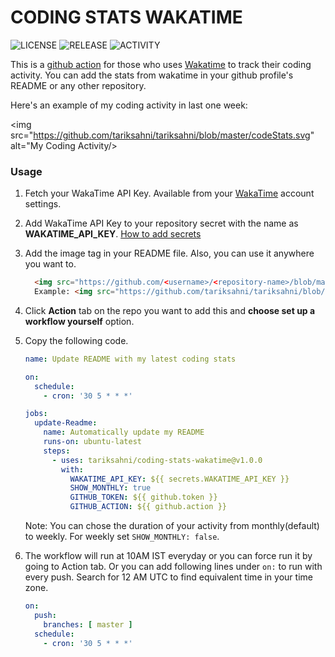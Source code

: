 # CODING STATS WAKATIME
![LICENSE](https://img.shields.io/github/license/tariksahni/coding-stats-wakatime?style=flat)
![RELEASE](https://img.shields.io/github/v/release/tariksahni/coding-stats-wakatime?color=green&styleflat)
![ACTIVITY](https://img.shields.io/github/commit-activity/y/tariksahni/coding-stats-wakatime?color=green)


This is a [github action](https://docs.github.com/en/actions) for those who uses [Wakatime](https://wakatime.com/dashboard) to track their coding activity. 
You can add the stats from wakatime in your github profile's README or any other repository.

Here's an example of my coding activity in last one week:  

<img src="https://github.com/tariksahni/tariksahni/blob/master/codeStats.svg" alt="My Coding Activity/>

### Usage
1. Fetch your WakaTime API Key. Available from your [WakaTime](https://wakatime.com) account settings. 
2. Add WakaTime API Key to your repository secret with the name as **WAKATIME_API_KEY**. [How to add secrets](https://docs.github.com/en/actions/configuring-and-managing-workflows/creating-and-storing-encrypted-secrets)
3. Add the image tag in your README file. Also, you can use it anywhere you want to.
    ```html
      <img src="https://github.com/<username>/<repository-name>/blob/master/images/codeStats.svg" alt="Alternative Text"/>
      Example: <img src="https://github.com/tariksahni/tariksahni/blob/master/codeStats.svg" alt="My Coding Activity/>
    ```
4. Click **Action** tab on the repo you want to add this and **choose set up a workflow yourself** option.
5. Copy the following code.
    ```yml
    name: Update README with my latest coding stats
    
    on:
      schedule:
        - cron: '30 5 * * *'
    
    jobs:
      update-Readme:
        name: Automatically update my README  
        runs-on: ubuntu-latest
        steps:
          - uses: tariksahni/coding-stats-wakatime@v1.0.0
            with:
              WAKATIME_API_KEY: ${{ secrets.WAKATIME_API_KEY }}
              SHOW_MONTHLY: true
              GITHUB_TOKEN: ${{ github.token }}
              GITHUB_ACTION: ${{ github.action }}
    ```
   Note: You can chose the duration of your activity from monthly(default) to weekly. For weekly set `SHOW_MONTHLY: false`. 
   
6. The workflow will run at 10AM IST everyday or you can force run it by going to Action tab. Or you can add following lines under `on:` to run with every push. Search for 12 AM UTC to find equivalent time in your time zone. 
    ```yml
    on:
      push:
        branches: [ master ]
      schedule:
        - cron: '30 5 * * *' 
    ```


